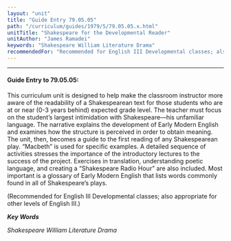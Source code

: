 ```yaml
---
layout: "unit"
title: "Guide Entry 79.05.05"
path: "/curriculum/guides/1979/5/79.05.05.x.html"
unitTitle: "Shakespeare for the Developmental Reader"
unitAuthor: "James Ramadei"
keywords: "Shakespeare William Literature Drama"
recommendedFor: "Recommended for English III Developmental classes; also appropriate for other levels of English III."
---
```

<body>
<hr/>
 <h4>
  Guide Entry to 79.05.05:
 </h4>
 This curriculum unit is designed to help make the classroom instructor more aware of the readability of a Shakespearean text for those students who are at or near (0-3 years behind) expected grade level. The teacher must focus on the student’s largest intimidation with Shakespeare—his unfamiliar language.  The narrative explains the development of Early Modern English and examines how the structure is perceived in order to obtain meaning.  The unit, then, becomes a guide to the first reading of any Shakespearean play.  “Macbeth” is used for specific examples.  A detailed sequence of activities stresses the importance of the introductory lectures to the success of the project.  Exercises in translation, understanding poetic language, and creating a “Shakespeare Radio Hour” are also included.  Most important is a glossary of Early Modern English that lists words commonly found in all of Shakespeare’s plays.
 <p>
  (Recommended for English III Developmental classes; also appropriate for other levels of English III.)
 </p>
<p>
  <b>
   <i>
    Key Words
   </i>
  </b>
  <br/>
 </p>
 <p>
  <i>
   Shakespeare William Literature Drama
  </i>
 </p>

</body>